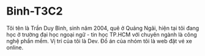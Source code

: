 # Binh-T3C2
Tôi tên là Trần Duy Bình, sinh năm 2004, quê ở Quảng Ngãi, hiện tại tôi đang học ở trường đại học ngoại ngữ - tin học TP.HCM với chuyên ngành là công nghệ phần mềm. Vị trí của tôi là Dev. Đồ án của nhóm tôi là web đặt vé xe online.
